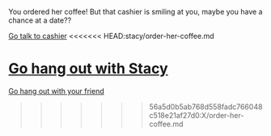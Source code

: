 You ordered her coffee! But that cashier is smiling at you, maybe you have a chance at a date??

[Go talk to cashier](../Y/meety.md)
<<<<<<< HEAD:stacy/order-her-coffee.md

[Go hang out with Stacy](nothing-happens.md)
=======
  
[Go hang out with your friend](nothing-happens)
>>>>>>> 56a5d0b5ab768d558fadc766048c518e21af27d0:X/order-her-coffee.md

